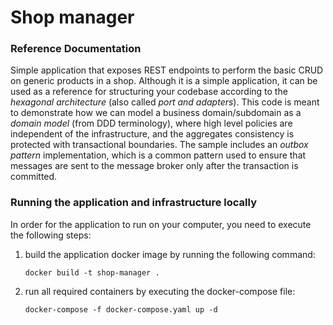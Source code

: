 # Shop manager

### Reference Documentation
Simple application that exposes REST endpoints to perform the basic CRUD on generic products in a shop.
Although it is a simple application, it can be used as a reference for structuring your codebase according to the *hexagonal architecture* (also called *port and adapters*).
This code is meant to demonstrate how we can model a business domain/subdomain as a *domain model* (from DDD terminology), where high level policies are independent of the infrastructure, and the aggregates consistency is protected with transactional boundaries.
The sample includes an *outbox pattern* implementation, which is a common pattern used to ensure that messages are sent to the message broker only after the transaction is committed.

### Running the application and infrastructure locally
In order for the application to run on your computer, you need to execute the following steps:
1. build the application docker image by running the following command:
    ```
    docker build -t shop-manager .
    ```
2. run all required containers by executing the docker-compose file:
    ```
    docker-compose -f docker-compose.yaml up -d
    ```
